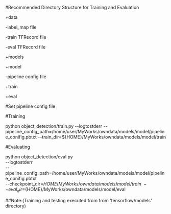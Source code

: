 #Recommended Directory Structure for Training and Evaluation

+data

  -label_map file

  -train TFRecord file

  -eval TFRecord file
  
+models

  +model
  
   -pipeline config file
    
   +train
    
   +eval
    

#Set pipeline config file


#Training

python object_detection/train.py     --logtostderr     --pipeline_config_path=/home/user/MyWorks/owndata/models/model/pipeline_conifig.pbtxt          --train_dir=${HOME}/MyWorks/owndata/models/model/train

#Evaluating

python object_detection/eval.py \
    --logtostderr \
    --pipeline_config_path=/home/user/MyWorks/owndata/models/model/pipeline_conifig.pbtxt \
    --checkpoint_dir=${HOME}/MyWorks/owndata/models/model/train \
    --eval_dir=${HOME}/MyWorks/owndata/models/model/eval

##Note:(Training and testing executed from from 'tensorflow/models' directory)
